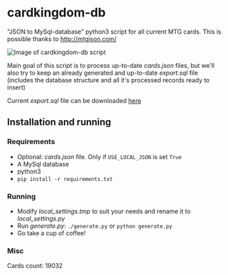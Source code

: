 # cardkingdom-db
"JSON to MySql-database" python3 script for all current MTG cards. This is possible thanks to http://mtgjson.com/

![Image of cardkingdom-db script](http://cattaneo.uy/private/cardkingdom-db.png)

Main goal of this script is to process up-to-date _cards.json_ files, but we'll also try to keep an already generated and up-to-date _export.sql_ file (includes the database structure and all it's processed records ready to insert)

Current _export.sql_ file can be downloaded [here](http://cattaneo.uy/private/export.sql)

## Installation and running
### Requirements
* Optional: _cards.json_ file. Only if `USE_LOCAL_JSON` is set `True`
* A MySql database
* python3
* `pip install -r requirements.txt`
### Running
* Modify _local_settings.tmp_ to suit your needs and rename it to _local_settings.py_
* Run _generate.py_: `./generate.py` or `python generate.py`
* Go take a cup of coffee!
### Misc
Cards count: 19032